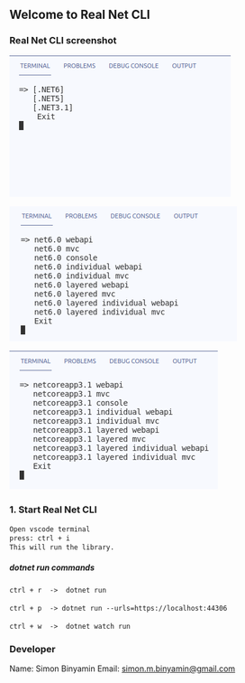 ## Welcome to Real Net CLI

### Real Net CLI screenshot

![alt text](https://github.com/simonbinyamin/RealCoreCLI/raw/master/ic/cli0.png)

![alt text](https://github.com/simonbinyamin/RealCoreCLI/raw/master/ic/cli1.png)

![alt text](https://github.com/simonbinyamin/RealCoreCLI/raw/master/ic/cli2.png)



### 1. Start Real Net CLI

```
Open vscode terminal
press: ctrl + i
This will run the library.
```

##### dotnet run commands

```
ctrl + r  ->  dotnet run

ctrl + p  -> dotnet run --urls=https://localhost:44306

ctrl + w  ->  dotnet watch run
```

 
### Developer

Name: Simon Binyamin
Email: simon.m.binyamin@gmail.com

